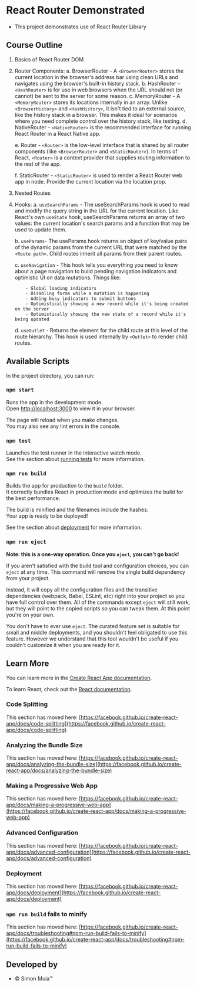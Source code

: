 # React Router Demonstrated

- This project demonstrates use of React Router Library

## Course Outline

1. Basics of React Router DOM
2. Router Components:
    a. BrowserRouter - A `<BrowserRouter>` stores the current location in the browser's address bar using clean URLs and navigates using the browser's built-in history stack.
    b. HashRouter - `<HashRouter>` is for use in web browsers when the URL should not (or cannot) be sent to the server for some reason.
    c. MemoryRouter - A `<MemoryRouter>` stores its locations internally in an array. Unlike `<BrowserHistory>` and `<HashHistory>`, it isn't tied to an external source, like the history stack in a browser. This makes it ideal for scenarios where you need complete control over the history stack, like testing.
    d. NativeRouter - `<NativeRouter>` is the recommended interface for running React Router in a React Native app.

    e. Router - `<Router>` is the low-level interface that is shared by all router components (like `<BrowserRouter>` and `<StaticRouter>`). In terms of React, `<Router>` is a context provider that supplies routing information to the rest of the app.

    f. StaticRouter - `<StaticRouter>` is used to render a React Router web app in node. Provide the current location via the location prop.

3. Nested Routes

4. Hooks:
    a. `useSearchParams` - The useSearchParams hook is used to read and modify the query string in the URL for the current location. Like React's own `useState` hook, useSearchParams returns an array of two values: the current location's search params and a function that may be used to update them.

    b. `useParams`- The useParams hook returns an object of key/value pairs of the dynamic params from the current URL that were matched by the `<Route path>`. Child routes inherit all params from their parent routes.

    c. `useNavigation` - This hook tells you everything you need to know about a page navigation to build pending navigation indicators and optimistic UI on data mutations. Things like:

           - Global loading indicators
           - Disabling forms while a mutation is happening
           - Adding busy indicators to submit buttons
           - Optimistically showing a new record while it's being created on the server
           - Optimistically showing the new state of a record while it's being updated

    d. `useOutlet` - Returns the element for the child route at this level of the route hierarchy. This hook is used internally by `<Outlet>` to render child routes.

## Available Scripts

In the project directory, you can run:

### `npm start`

Runs the app in the development mode.\
Open [http://localhost:3000](http://localhost:3000) to view it in your browser.

The page will reload when you make changes.\
You may also see any lint errors in the console.

### `npm test`

Launches the test runner in the interactive watch mode.\
See the section about [running tests](https://facebook.github.io/create-react-app/docs/running-tests) for more information.

### `npm run build`

Builds the app for production to the `build` folder.\
It correctly bundles React in production mode and optimizes the build for the best performance.

The build is minified and the filenames include the hashes.\
Your app is ready to be deployed!

See the section about [deployment](https://facebook.github.io/create-react-app/docs/deployment) for more information.

### `npm run eject`

**Note: this is a one-way operation. Once you `eject`, you can't go back!**

If you aren't satisfied with the build tool and configuration choices, you can `eject` at any time. This command will remove the single build dependency from your project.

Instead, it will copy all the configuration files and the transitive dependencies (webpack, Babel, ESLint, etc) right into your project so you have full control over them. All of the commands except `eject` will still work, but they will point to the copied scripts so you can tweak them. At this point you're on your own.

You don't have to ever use `eject`. The curated feature set is suitable for small and middle deployments, and you shouldn't feel obligated to use this feature. However we understand that this tool wouldn't be useful if you couldn't customize it when you are ready for it.

## Learn More

You can learn more in the [Create React App documentation](https://facebook.github.io/create-react-app/docs/getting-started).

To learn React, check out the [React documentation](https://reactjs.org/).

### Code Splitting

This section has moved here: [https://facebook.github.io/create-react-app/docs/code-splitting](https://facebook.github.io/create-react-app/docs/code-splitting)

### Analyzing the Bundle Size

This section has moved here: [https://facebook.github.io/create-react-app/docs/analyzing-the-bundle-size](https://facebook.github.io/create-react-app/docs/analyzing-the-bundle-size)

### Making a Progressive Web App

This section has moved here: [https://facebook.github.io/create-react-app/docs/making-a-progressive-web-app](https://facebook.github.io/create-react-app/docs/making-a-progressive-web-app)

### Advanced Configuration

This section has moved here: [https://facebook.github.io/create-react-app/docs/advanced-configuration](https://facebook.github.io/create-react-app/docs/advanced-configuration)

### Deployment

This section has moved here: [https://facebook.github.io/create-react-app/docs/deployment](https://facebook.github.io/create-react-app/docs/deployment)

### `npm run build` fails to minify

This section has moved here: [https://facebook.github.io/create-react-app/docs/troubleshooting#npm-run-build-fails-to-minify](https://facebook.github.io/create-react-app/docs/troubleshooting#npm-run-build-fails-to-minify)

## Developed by

- &copy; Simon Muia&trade;
